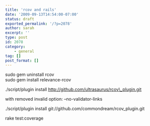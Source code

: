 ```yaml
---
title: 'rcov and rails'
date: '2009-09-13T14:54:00-07:00'
status: draft
exported_permalink: '/?p=2078'
author: sarah
excerpt: ''
type: post
id: 2078
category:
    - general
tag: []
post_format: []
---
```

sudo gem uninstall rcov  
sudo gem install relevance-rcov

./script/plugin install http://github.com/ultrasaurus/rcov\_plugin.git

with removed invalid option: –no-validator-links

./script/plugin install git://github.com/commondream/rcov\_plugin.git

rake test:coverage